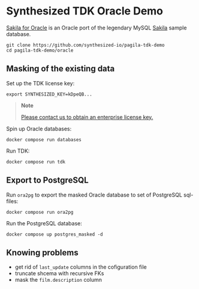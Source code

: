 # Synthesized TDK Oracle Demo

[Sakila for Oracle](https://github.com/jOOQ/sakila/tree/main/oracle-sakila-dba) is an Oracle port of the legendary MySQL [Sakila](https://dev.mysql.com/doc/sakila/en) sample database.

```shell
git clone https://github.com/synthesized-io/pagila-tdk-demo
cd pagila-tdk-demo/oracle
```


## Masking of the existing data

Set up the TDK license key:
```shell
export SYNTHESIZED_KEY=kDpeQB...
```
> **Note**
>
> [Please contact us to obtain an enterprise license key.](https://www.synthesized.io/contact-sales)

Spin up Oracle databases:
```shell
docker compose run databases
```

Run TDK:
```shell
docker compose run tdk
```

## Export to PostgreSQL

Run `ora2pg` to export the masked Oracle database to set of PostgreSQL sql-files:
```shell
docker compose run ora2pg
```

Run the PostgreSQL database:
```shell
docker compose up postgres_masked -d
```


## Knowing problems

- get rid of `last_update` columns in the cofiguration file
- truncate shcema with recursive FKs
- mask the `film.description` column
